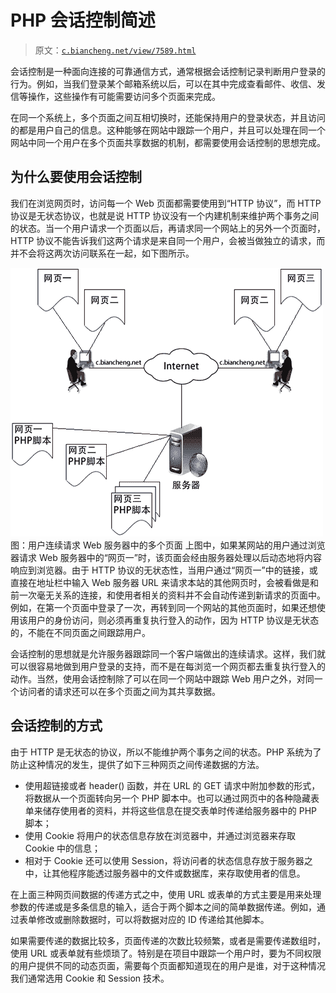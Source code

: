 # PHP 会话控制简述

> 原文：[`c.biancheng.net/view/7589.html`](http://c.biancheng.net/view/7589.html)

会话控制是一种面向连接的可靠通信方式，通常根据会话控制记录判断用户登录的行为。例如，当我们登录某个邮箱系统以后，可以在其中完成查看邮件、收信、发信等操作，这些操作有可能需要访问多个页面来完成。

在同一个系统上，多个页面之间互相切换时，还能保持用户的登录状态，并且访问的都是用户自己的信息。这种能够在网站中跟踪一个用户，并且可以处理在同一个网站中同一个用户在多个页面共享数据的机制，都需要使用会话控制的思想完成。

## 为什么要使用会话控制

我们在浏览网页时，访问每一个 Web 页面都需要使用到“HTTP 协议”，而 HTTP 协议是无状态协议，也就是说 HTTP 协议没有一个内建机制来维护两个事务之间的状态。当一个用户请求一个页面以后，再请求同一个网站上的另外一个页面时，HTTP 协议不能告诉我们这两个请求是来自同一个用户，会被当做独立的请求，而并不会将这两次访问联系在一起，如下图所示。

![连续请求 Web 服务器中的多个页面](img/cc370c6d875d3099922bac05c8d375ca.png)
图：用户连续请求 Web 服务器中的多个页面
上图中，如果某网站的用户通过浏览器请求 Web 服务器中的“网页一”时，该页面会经由服务器处理以后动态地将内容响应到浏览器。由于 HTTP 协议的无状态性，当用户通过“网页一”中的链接，或直接在地址栏中输入 Web 服务器 URL 来请求本站的其他网页时，会被看做是和前一次毫无关系的连接，和使用者相关的资料并不会自动传递到新请求的页面中。例如，在第一个页面中登录了一次，再转到同一个网站的其他页面时，如果还想使用该用户的身份访问，则必须再重复执行登入的动作，因为 HTTP 协议是无状态的，不能在不同页面之间跟踪用户。

会话控制的思想就是允许服务器跟踪同一个客户端做出的连续请求。这样，我们就可以很容易地做到用户登录的支持，而不是在每浏览一个网页都去重复执行登入的动作。当然，使用会话控制除了可以在同一个网站中跟踪 Web 用户之外，对同一个访问者的请求还可以在多个页面之间为其共享数据。

## 会话控制的方式

由于 HTTP 是无状态的协议，所以不能维护两个事务之间的状态。PHP 系统为了防止这种情况的发生，提供了如下三种网页之间传递数据的方法。

*   使用超链接或者 header() 函数，并在 URL 的 GET 请求中附加参数的形式，将数据从一个页面转向另一个 PHP 脚本中。也可以通过网页中的各种隐藏表单来储存使用者的资料，并将这些信息在提交表单时传递给服务器中的 PHP 脚本；
*   使用 Cookie 将用户的状态信息存放在浏览器中，并通过浏览器来存取 Cookie 中的信息；
*   相对于 Cookie 还可以使用 Session，将访问者的状态信息存放于服务器之中，让其他程序能透过服务器中的文件或数据库，来存取使用者的信息。

在上面三种网页间数据的传递方式之中，使用 URL 或表单的方式主要是用来处理参数的传递或是多条信息的输入，适合于两个脚本之间的简单数据传递。例如，通过表单修改或删除数据时，可以将数据对应的 ID 传递给其他脚本。

如果需要传递的数据比较多，页面传递的次数比较频繁，或者是需要传递数组时，使用 URL 或表单就有些烦琐了。特别是在项目中跟踪一个用户时，要为不同权限的用户提供不同的动态页面，需要每个页面都知道现在的用户是谁，对于这种情况我们通常选用 Cookie 和 Session 技术。